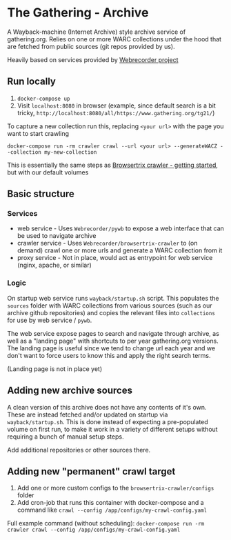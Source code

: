 # The Gathering - Archive


A Wayback-machine (Internet Archive) style archive service of gathering.org.
Relies on one or more WARC collections under the hood that are fetched from
public sources (git repos provided by us).

Heavily based on services provided by [Webrecorder project](https://github.com/webrecorder)

## Run locally

1. `docker-compose up`
2. Visit `localhost:8080` in browser (example, since default search is a bit tricky, `http://localhost:8080/all/https://www.gathering.org/tg21/`)

To capture a new collection run this, replacing `<your url>` with the page you want to start crawling

`docker-compose run -rm crawler crawl --url <your url> --generateWACZ --collection my-new-collection`

This is essentially the same steps as [Browsertrix crawler - getting started](https://github.com/webrecorder/browsertrix-crawler#getting-started), but with our default volumes

## Basic structure

### Services

- web service - Uses `Webrecorder/pywb` to expose a web interface that can be used to navigate archive
- crawler service - Uses `Webrecorder/browsertrix-crawler` to (on demand) crawl one or more urls and generate a WARC collection from it
- proxy service - Not in place, would act as entrypoint for web service (nginx, apache, or similar)

### Logic

On startup web service runs `wayback/startup.sh` script. This populates the
`sources` folder with WARC collections from various sources (such as our
archive github repositories) and copies the relevant files into `collections`
for use by web service / `pywb`.

The web service expose pages to search and navigate through archive, as well as
a "landing page" with shortcuts to per year gathering.org versions. The landing
page is useful since we tend to change url each year and we don't want to force
users to know this and apply the right search terms.

(Landing page is not in place yet)

## Adding new archive sources

A clean version of this archive does not have any contents of it's own. These
are instead fetched and/or updated on startup via `wayback/startup.sh`. This is
done instead of expecting a pre-populated volume on first run, to make it work
in a variety of different setups without requiring a bunch of manual setup
steps.

Add additional repositories or other sources there.

## Adding new "permanent" crawl target

1. Add one or more custom configs to the `browsertrix-crawler/configs` folder
2. Add cron-job that runs this container with docker-compose and a command like `crawl --config /app/configs/my-crawl-config.yaml`

Full example command (without scheduling): `docker-compose run -rm crawler crawl --config /app/configs/my-crawl-config.yaml`
